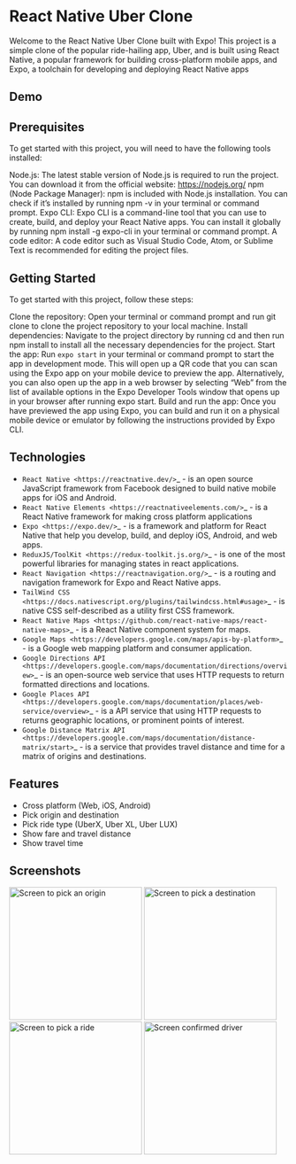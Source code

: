 # React Native Uber Clone

Welcome to the React Native Uber Clone built with Expo! This project is a simple clone of the popular ride-hailing app, Uber, and is built using React Native, a popular framework for building cross-platform mobile apps, and Expo, a toolchain for developing and deploying React Native apps

## Demo


## Prerequisites
To get started with this project, you will need to have the following tools installed:

Node.js: The latest stable version of Node.js is required to run the project. You can download it from the official website: https://nodejs.org/
npm (Node Package Manager): npm is included with Node.js installation. You can check if it’s installed by running npm -v in your terminal or command prompt.
Expo CLI: Expo CLI is a command-line tool that you can use to create, build, and deploy your React Native apps. You can install it globally by running npm install -g expo-cli in your terminal or command prompt.
A code editor: A code editor such as Visual Studio Code, Atom, or Sublime Text is recommended for editing the project files.

## Getting Started
To get started with this project, follow these steps:

Clone the repository: Open your terminal or command prompt and run git clone  to clone the project repository to your local machine.
Install dependencies: Navigate to the project directory by running cd  and then run npm install to install all the necessary dependencies for the project.
Start the app: Run `expo start` in your terminal or command prompt to start the app in development mode. This will open up a QR code that you can scan using the Expo app on your mobile device to preview the app. Alternatively, you can also open up the app in a web browser by selecting “Web” from the list of available options in the Expo Developer Tools window that opens up in your browser after running expo start.
Build and run the app: Once you have previewed the app using Expo, you can build and run it on a physical mobile device or emulator by following the instructions provided by Expo CLI.

## Technologies

- `React Native <https://reactnative.dev/>`_ - is an open source JavaScript framework from Facebook designed to build native mobile apps for iOS and Android.
- `React Native Elements <https://reactnativeelements.com/>`_ - is a React Native framework for making cross platform applications
- `Expo <https://expo.dev/>`_ - is a framework and platform for React Native that help you develop, build, and deploy iOS, Android, and web apps.
- `ReduxJS/ToolKit <https://redux-toolkit.js.org/>`_ - is one of the most powerful libraries for managing states in react applications.
- `React Navigation <https://reactnavigation.org/>`_ - is a routing and navigation framework for Expo and React Native apps.
- `TailWind CSS <https://docs.nativescript.org/plugins/tailwindcss.html#usage>`_ - is native CSS self-described as a utility first CSS framework.
- `React Native Maps <https://github.com/react-native-maps/react-native-maps>`_ - is a  React Native component system for maps.
- `Google Maps <https://developers.google.com/maps/apis-by-platform>`_ - is a Google web mapping platform and consumer application.
- `Google Directions API <https://developers.google.com/maps/documentation/directions/overview>`_ - is an open-source web service that uses HTTP requests to return formatted directions and locations. 
- `Google Places API <https://developers.google.com/maps/documentation/places/web-service/overview>`_ - is a API service that using HTTP requests to returns geographic locations, or prominent points of interest.
- `Google Distance Matrix API <https://developers.google.com/maps/documentation/distance-matrix/start>`_ - is a service that provides travel distance and time for a matrix of origins and destinations.


## Features

- Cross platform (Web, iOS, Android)
- Pick origin and destination
- Pick ride type (UberX, Uber XL, Uber LUX)
- Show fare and travel distance
- Show travel time

## Screenshots

<img src="https://raw.githubusercontent.com/Chiragkhanna/uber-clone/assets/screenshots/Screenshot_2.png" alt="Screen to pick an origin" width="240px"/> <img src="https://raw.githubusercontent.com/Chiragkhanna/uber-clone/assets/screenshots/Screenshot_3.png" alt="Screen to pick a destination" width="240px"/> <img src="https://raw.githubusercontent.com/Chiragkhanna/uber-clone/assets/screenshots/Screenshot_4.png" alt="Screen to pick a ride" width="240px"/>
<img src="https://raw.githubusercontent.com/Chiragkhanna/uber-clone/assets/screenshots/Screenshot_5.png" alt="Screen confirmed driver" width="240px"/>